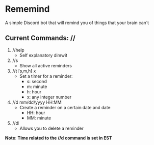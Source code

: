 # Rememind
A simple Discord bot that will remind you of things that your brain can't

## Current Commands: //
1. //help
   - Self explanatory dimwit
2. //s
   - Show all active reminders
3. //t [s,m,h] x
   - Set a timer for a reminder:
       - s: second
       - m: minute
       - h: hour
       - x: any integer number
4. //d mm/dd/yyyy HH:MM
   - Create a reminder on a certain date and date
       - HH: hour
       - MM: minute
5. //dl
   - Allows you to delete a reminder

**Note: Time related to the //d command is set in EST**
